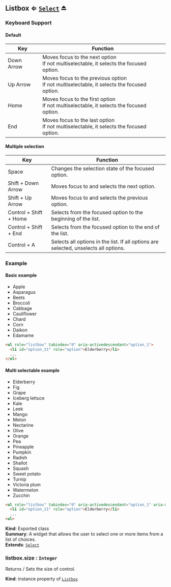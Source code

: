 
<base href="//D:/Personal/autotility/docs/">
<link rel="stylesheet" href="./dist/style.css" />
<a name="exp_module_Listbox--Listbox"></a>

## Listbox ⇐ [<code>Select</code>](#Select) ⏏
### Keyboard Support#### Default| Key | Function || --- | -------- || Down Arrow | Moves focus to the next option <br/> If not multiselectable, it selects the focused option.| Up Arrow 	| Moves focus to the previous option  <br/> If not multiselectable, it selects the focused option.| Home 			|	Moves focus to the first option  <br/> If not multiselectable, it selects the focused option.| End  			|	Moves focus to the last option  <br/> If not multiselectable, it selects the focused option.#### Multiple selection| Key | Function || --- | -------- || Space					| Changes the selection state of the focused option. || Shift + Down Arrow 	| Moves focus to and selects the next option. || Shift + Up Arrow 	 	| Moves focus to and selects the previous option. || Control + Shift + Home |	Selects from the focused option to the beginning of the list. || Control + Shift + End  | Selects from the focused option to the end of the list. || Control + A 	        | Selects all options in the list. If all options are selected, unselects all options. |### Example#### Basic example<ul role="listbox" tabindex="0" aria-activedescendant="option_1" data-listbox-size="30">  <li id="option_1" role="option">Apple</li>  <li id="option_3" role="option">Asparagus</li>  <li id="option_5" role="option">Beets</li>  <li id="option_7" role="option">Broccoli</li>  <li id="option_9" role="option">Cabbage</li>  <li id="option_11" role="option">Cauliflower</li>  <li id="option_13" role="option">Chard</li>  <li id="option_15" role="option">Corn</li>  <li id="option_17" role="option">Daikon</li>  <li id="option_19" role="option">Edamame</li>	</ul>```html<ul role="listbox" tabindex="0" aria-activedescendant="option_1">  <li id="option_21" role="option">Elderberry</li>  ...</ul>```#### Multi selectable example<ul role="listbox" tabindex="0" aria-activedescendant="option_21" aria-multiselectable="true">  <li id="option_21" role="option">Elderberry</li>  <li id="option_23" role="option">Fig</li>  <li id="option_25" role="option">Grape</li>  <li id="option_27" role="option">Iceberg lettuce</li>  <li id="option_29" role="option">Kale</li>  <li id="option_31" role="option">Leek</li>  <li id="option_33" role="option">Mango</li>  <li id="option_35" role="option">Melon</li>  <li id="option_37" role="option">Nectarine</li>  <li id="option_39" role="option">Olive</li>  <li id="option_41" role="option">Orange</li>  <li id="option_43" role="option">Pea</li>  <li id="option_45" role="option">Pineapple</li>  <li id="option_47" role="option">Pumpkin</li>  <li id="option_49" role="option">Radish</li>  <li id="option_51" role="option">Shallot</li>  <li id="option_53" role="option">Squash</li>  <li id="option_55" role="option">Sweet potato</li>  <li id="option_57" role="option">Turnip</li>  <li id="option_59" role="option">Victoria plum</li>  <li id="option_61" role="option">Watermelon</li>  <li id="option_63" role="option">Zucchin</li>	</ul>```html<ul role="listbox" tabindex="0" aria-activedescendant="option_1" aria-multiselectable="true">  <li id="option_21" role="option">Elderberry</li>  ...<ul>```

**Kind**: Exported class  
**Summary**: A widget that allows the user to select one or more items from a list of choices.  
**Extends**: [<code>Select</code>](#Select)  
<a name="module_Listbox--Listbox+size"></a>

### listbox.size : <code>Integer</code>
Returns / Sets the size of control.

**Kind**: instance property of [<code>Listbox</code>](#exp_module_Listbox--Listbox)  

<script src="./dist/bundle.js" /></script>
		